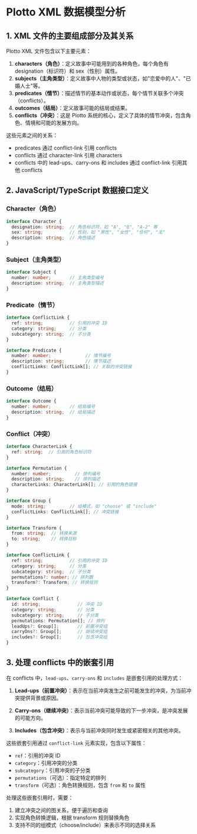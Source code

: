 # Plotto XML 数据模型分析

## 1. XML 文件的主要组成部分及其关系

Plotto XML 文件包含以下主要元素：

1. **characters（角色）**：定义故事中可能用到的各种角色，每个角色有 designation（标识符）和 sex（性别）属性。
2. **subjects（主角类型）**：定义故事中人物的类型或状态，如"恋爱中的人"、"已婚人士"等。
3. **predicates（情节）**：描述情节的基本动作或状态，每个情节关联多个冲突（conflicts）。
4. **outcomes（结局）**：定义故事可能的结局或结果。
5. **conflicts（冲突）**：这是 Plotto 系统的核心，定义了具体的情节冲突，包含角色、情境和可能的发展方向。

这些元素之间的关系：
- predicates 通过 conflict-link 引用 conflicts
- conflicts 通过 character-link 引用 characters
- conflicts 中的 lead-ups、carry-ons 和 includes 通过 conflict-link 引用其他 conflicts

## 2. JavaScript/TypeScript 数据接口定义

### Character（角色）
```typescript
interface Character {
  designation: string;  // 角色标识符，如 "A", "B", "A-2" 等
  sex: string;          // 性别，如 "男性", "女性", "任何", "无"
  description: string;  // 角色描述
}
```

### Subject（主角类型）
```typescript
interface Subject {
  number: number;       // 主角类型编号
  description: string;  // 主角类型描述
}
```

### Predicate（情节）
```typescript
interface ConflictLink {
  ref: string;          // 引用的冲突 ID
  category: string;     // 分类
  subcategory: string;  // 子分类
}

interface Predicate {
  number: number;             // 情节编号
  description: string;        // 情节描述
  conflictLinks: ConflictLink[]; // 关联的冲突链接
}
```

### Outcome（结局）
```typescript
interface Outcome {
  number: number;       // 结局编号
  description: string;  // 结局描述
}
```

### Conflict（冲突）
```typescript
interface CharacterLink {
  ref: string;  // 引用的角色标识符
}

interface Permutation {
  number: number;         // 排列编号
  description: string;    // 排列描述
  characterLinks: CharacterLink[]; // 引用的角色链接
}

interface Group {
  mode: string;         // 组模式，如 "choose" 或 "include"
  conflictLinks: ConflictLink[]; // 冲突链接
}

interface Transform {
  from: string;  // 转换来源
  to: string;    // 转换目标
}

interface ConflictLink {
  ref: string;          // 引用的冲突 ID
  category: string;     // 分类
  subcategory: string;  // 子分类
  permutations?: number; // 排列数
  transform?: Transform; // 转换规则
}

interface Conflict {
  id: string;              // 冲突 ID
  category: string;        // 分类
  subcategory: string;     // 子分类
  permutations: Permutation[]; // 排列
  leadUps?: Group[];       // 前置冲突组
  carryOns?: Group[];      // 继续冲突组
  includes?: Group[];      // 包含冲突组
}
```

## 3. 处理 conflicts 中的嵌套引用

在 conflicts 中，`lead-ups`、`carry-ons` 和 `includes` 是嵌套引用的处理方式：

1. **Lead-ups（前置冲突）**：表示在当前冲突发生之前可能发生的冲突，为当前冲突提供背景或原因。

2. **Carry-ons（继续冲突）**：表示当前冲突可能导致的下一步冲突，是冲突发展的可能方向。

3. **Includes（包含冲突）**：表示与当前冲突同时发生或紧密相关的其他冲突。

这些嵌套引用通过 `conflict-link` 元素实现，包含以下属性：
- `ref`：引用的冲突 ID
- `category`：引用冲突的分类
- `subcategory`：引用冲突的子分类
- `permutations`（可选）：指定特定的排列
- `transform`（可选）：角色转换规则，包含 `from` 和 `to` 属性

处理这些嵌套引用时，需要：
1. 建立冲突之间的图关系，便于遍历和查询
2. 实现角色转换逻辑，根据 transform 规则替换角色
3. 支持不同的组模式（choose/include）来表示不同的选择关系
